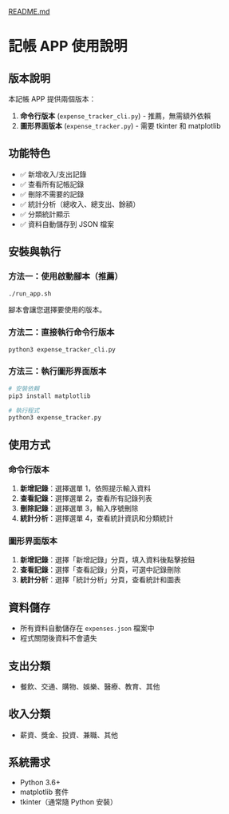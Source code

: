 [README.md](https://github.com/user-attachments/files/21705069/README.md)
# 記帳 APP 使用說明

## 版本說明
本記帳 APP 提供兩個版本：
1. **命令行版本** (`expense_tracker_cli.py`) - 推薦，無需額外依賴
2. **圖形界面版本** (`expense_tracker.py`) - 需要 tkinter 和 matplotlib

## 功能特色
- ✅ 新增收入/支出記錄
- ✅ 查看所有記帳記錄
- ✅ 刪除不需要的記錄
- ✅ 統計分析（總收入、總支出、餘額）
- ✅ 分類統計顯示
- ✅ 資料自動儲存到 JSON 檔案

## 安裝與執行

### 方法一：使用啟動腳本（推薦）
```bash
./run_app.sh
```
腳本會讓您選擇要使用的版本。

### 方法二：直接執行命令行版本
```bash
python3 expense_tracker_cli.py
```

### 方法三：執行圖形界面版本
```bash
# 安裝依賴
pip3 install matplotlib

# 執行程式
python3 expense_tracker.py
```

## 使用方式

### 命令行版本
1. **新增記錄**：選擇選單 1，依照提示輸入資料
2. **查看記錄**：選擇選單 2，查看所有記錄列表
3. **刪除記錄**：選擇選單 3，輸入序號刪除
4. **統計分析**：選擇選單 4，查看統計資訊和分類統計

### 圖形界面版本
1. **新增記錄**：選擇「新增記錄」分頁，填入資料後點擊按鈕
2. **查看記錄**：選擇「查看記錄」分頁，可選中記錄刪除
3. **統計分析**：選擇「統計分析」分頁，查看統計和圖表

## 資料儲存
- 所有資料自動儲存在 `expenses.json` 檔案中
- 程式關閉後資料不會遺失

## 支出分類
- 餐飲、交通、購物、娛樂、醫療、教育、其他

## 收入分類
- 薪資、獎金、投資、兼職、其他

## 系統需求
- Python 3.6+
- matplotlib 套件
- tkinter（通常隨 Python 安裝）
